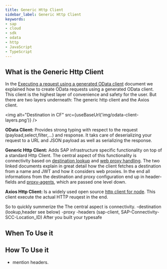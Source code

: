 ```yaml
---
title: Generic Http Client
sidebar_label: Generic Http Client
keywords:
- sap
- cloud
- sdk
- odata
- http
- JavaScript
- TypeScript
---
```


## What is the Generic Http Client

In the [Executing a request using a generated OData client](./execute-odata-request.mdx) document we explained how to create OData requests using a generated OData client.
This client is the highest layer of convenience and safety for the user.
But there are two layers underneath: The generic http client and the Axios client.

<img alt="Destination in CF" src={useBaseUrl('img/odata-client-layers.png')} />

**OData Client:** Provides strong typing with respect to the request (payload,select,filter,...) and response. 
It taks care of deserializing your request to a URL and JSON payload as well as serializing the response.

**Generic Http Client:** Adds SAP infrastructure specific functionality on top of a standard Http Client.
The central aspect of this functionality is connectivity based on [destination lookup](../connectivity/destination.md) and [web proxy handling](../connectivity/proxy.md).
The two linked documents explain in great detail how the client fetches a destination  from a name and JWT and how it considers web proxies.
In the end all informations from the destination and proxy configuration end up in header-fields and [proxy-agents](https://www.npmjs.com/package/proxy-agent), which are passed one level down.

**Axios Http Client:**  Is a widely used open source [http client for node](https://www.npmjs.com/package/axios). 
This client execute the actual HTTP reuqest in the end.
 
So to quickly summerize the 
The central aspect is connectivity.
-destination (lookup,header see below)
-proxy
-headers (sap-client, SAP-Connectivity-SCC-Location_ID)
After you built your typesafe 

## When To Use it

## How To Use it

- mention headers.
